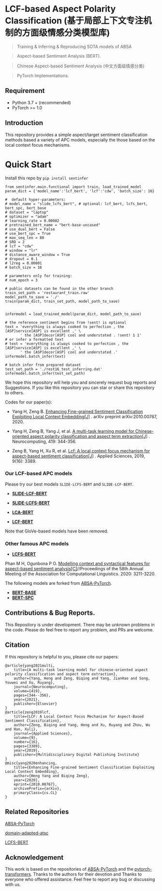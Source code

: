# LCF-based Aspect Polarity Classification (基于局部上下文专注机制的方面级情感分类模型库)

> Training & Inferring & Reproducing SOTA models of ABSA

> Aspect-based Sentiment Analysis (BERT).

> Chinese Aspect-based Sentiment Analysis (中文方面级情感分类)

> PyTorch Implementations.


## Requirement

* Python 3.7 + (recommended)
* PyTorch >= 1.0

## Introduction

This repository provides a simple aspect/target sentiment classification methods based a variety of APC models, especially the those based on the local context focus mechanisms.

# Quick Start

Install this repo by `pip install sentinfer`

```
from sentinfer.main.functional import train, load_trained_model
param_dict = {'model_name':'lcf_bert', 'lcf':'cdw', 'batch_size': 16}

#  default hyper-parameters:
# model_name = "slide_lcfs_bert", # optional: lcf_bert, lcfs_bert, bert_spc, bert_base
# dataset = "laptop"
# optimizer = "adam"
# learning_rate = 0.00002
# pretrained_bert_name = "bert-base-uncased"
# use_dual_bert = False
# use_bert_spc = True
# max_seq_len = 80
# SRD = 2
# lcf = "cdw"
# window = "lr"
# distance_aware_window = True
# dropout = 0.1
# l2reg = 0.00001
# batch_size = 16

# parameters only for training:
# num_epoch = 3

# public datasets can be found in the other branch
train_set_path = 'restaurant_train.raw'  
model_path_to_save = './'
train(param_dict, train_set_path, model_path_to_save)


infermodel = load_trained_model(param_dict, model_path_to_save)

# the reference sentiment begins from !sent! is optional
text = 'everything is always cooked to perfection , the [ASP]service[ASP] is excellent ,' \
       ' the [ASP]decor[ASP] cool and understated . !sent! 1 1'
# or infer a formatted text
# text = 'everything is always cooked to perfection , the [ASP]service[ASP] is excellent ,' \
       ' the [ASP]decor[ASP] cool and understated .'
infermodel.batch_infer(text)

# batch infer from prepared dataset
test_set_path = './rest16_test_inferring.dat'
infermodel.batch_infer(test_set_path)
```

We hope this repository will help you and sincerely request bug reports and Suggestions. If you like this repository you
can star or share this repository to others.

Codes for our paper(s):

- Yang H, Zeng
  B. [Enhancing Fine-grained Sentiment Classification Exploiting Local Context Embedding[J]](https://arxiv.org/abs/2010.00767)
  . arXiv preprint arXiv:2010.00767, 2020.

- Yang H, Zeng B, Yang J, et
  al. [A multi-task learning model for Chinese-oriented aspect polarity classification and aspect term extraction[J]](https://www.sciencedirect.com/science/article/abs/pii/S0925231220312534)
  . Neurocomputing, 419: 344-356.

- Zeng B, Yang H, Xu R, et
  al. [Lcf: A local context focus mechanism for aspect-based sentiment classification[J]](https://www.mdpi.com/2076-3417/9/16/3389)
  . Applied Sciences, 2019, 9(16): 3389.

### Our LCF-based APC models

Please try our best models `SLIDE-LCFS-BERT` and `SLIDE-LCF-BERT`.

- **[SLIDE-LCF-BERT](modules/models/slide_lcf_bert.py)**

- **[SLIDE-LCFS-BERT](modules/models/slide_lcf_bert.py)**

- **[LCA-BERT](modules/models/lca_bert.py)**

- **[LCF-BERT](modules/models/lcf_bert.py)**

Note that GloVe-based models have been removed.

### Other famous APC models

- **[LCFS-BERT](modules/models/lcf-bert.py)**

Phan M H, Ogunbona P O. [Modelling context and syntactical features for aspect-based sentiment
analysis[C]](https://www.aclweb.org/anthology/2020.acl-main.293/)//Proceedings of the 58th Annual Meeting of the
Association for Computational Linguistics. 2020: 3211-3220.

The following models are forked from [ABSA-PyTorch](https://github.com/songyouwei/ABSA-PyTorch).

- **[BERT-BASE](modules/models/bert_base.py)**
- **[BERT-SPC](modules/models/bert_spc.py)**

## Contributions & Bug Reports.

This Repository is under development. There may be unknown problems in the code. Please do feel free to report any
problem, and PRs are welcome.

## Citation

If this repository is helpful to you, please cite our papers:

    @article{yang2021multi,
        title={A multi-task learning model for chinese-oriented aspect polarity classification and aspect term extraction},
        author={Yang, Heng and Zeng, Biqing and Yang, JianHao and Song, Youwei and Xu, Ruyang},
        journal={Neurocomputing},
        volume={419},
        pages={344--356},
        year={2021},
        publisher={Elsevier}
    }
    @article{zeng2019lcf,
        title={LCF: A Local Context Focus Mechanism for Aspect-Based Sentiment Classification},
        author={Zeng, Biqing and Yang, Heng and Xu, Ruyang and Zhou, Wu and Han, Xuli},
        journal={Applied Sciences},
        volume={9},
        number={16},
        pages={3389},
        year={2019},
        publisher={Multidisciplinary Digital Publishing Institute}
    }
    @misc{yang2020enhancing,
        title={Enhancing Fine-grained Sentiment Classification Exploiting Local Context Embedding}, 
        author={Heng Yang and Biqing Zeng},
        year={2020},
        eprint={2010.00767},
        archivePrefix={arXiv},
        primaryClass={cs.CL}
    }

## Related Repositories

[ABSA-PyTorch](https://github.com/songyouwei/ABSA-PyTorch)

[domain-adapted-atsc](https://github.com/deepopinion/domain-adapted-atsc)

[LCFS-BERT](https://github.com/HieuPhan33/LCFS-BERT)

## Acknowledgement

This work is based on the repositories of [ABSA-PyTorch](https://github.com/songyouwei/ABSA-PyTorch) and
the [pytorch-transformers](https://github.com/huggingface/transformers). Thanks to the authors for their devotion and
Thanks to everyone who offered assistance. Feel free to report any bug or discussing with us. 

